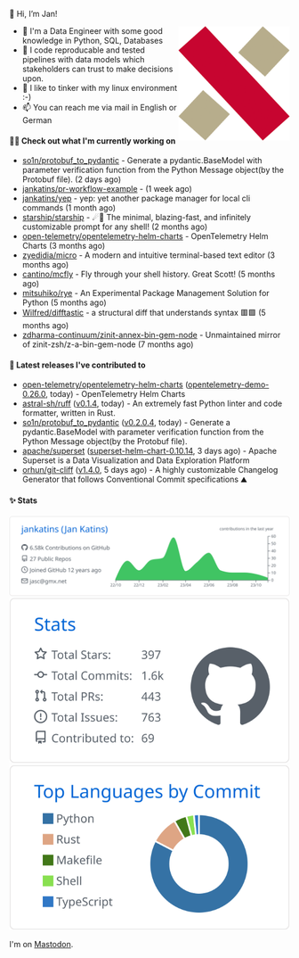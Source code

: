 👋 Hi, I’m Jan!

<img align="right" src="https://raw.githubusercontent.com/kreuzwerkerbot/kreuzwerkerbot/master/assets/xw.png" width="200">

- 🌱 I'm a Data Engineer with some good knowledge in Python, SQL, Databases
- 💪 I code reproducable and tested pipelines with data models which stakeholders can trust to make decisions upon.
- 💞️ I like to tinker with my linux environment :-)
- 📫 You can reach me via mail in English or German

#### 👩‍💻 Check out what I'm currently working on

- [so1n/protobuf_to_pydantic](https://github.com/so1n/protobuf_to_pydantic) - Generate a pydantic.BaseModel with parameter verification function from the Python Message object(by the Protobuf file). (2 days ago)
- [jankatins/pr-workflow-example](https://github.com/jankatins/pr-workflow-example) -  (1 week ago)
- [jankatins/yep](https://github.com/jankatins/yep) - yep: yet another package manager for local cli commands (1 month ago)
- [starship/starship](https://github.com/starship/starship) - ☄🌌️  The minimal, blazing-fast, and infinitely customizable prompt for any shell! (2 months ago)
- [open-telemetry/opentelemetry-helm-charts](https://github.com/open-telemetry/opentelemetry-helm-charts) - OpenTelemetry Helm Charts (3 months ago)
- [zyedidia/micro](https://github.com/zyedidia/micro) - A modern and intuitive terminal-based text editor (3 months ago)
- [cantino/mcfly](https://github.com/cantino/mcfly) - Fly through your shell history. Great Scott! (5 months ago)
- [mitsuhiko/rye](https://github.com/mitsuhiko/rye) - An Experimental Package Management Solution for Python (5 months ago)
- [Wilfred/difftastic](https://github.com/Wilfred/difftastic) - a structural diff that understands syntax 🟥🟩 (5 months ago)
- [zdharma-continuum/zinit-annex-bin-gem-node](https://github.com/zdharma-continuum/zinit-annex-bin-gem-node) - Unmaintained mirror of zinit-zsh/z-a-bin-gem-node (7 months ago)

#### 🔭 Latest releases I've contributed to

- [open-telemetry/opentelemetry-helm-charts](https://github.com/open-telemetry/opentelemetry-helm-charts) ([opentelemetry-demo-0.26.0](https://github.com/open-telemetry/opentelemetry-helm-charts/releases/tag/opentelemetry-demo-0.26.0), today) - OpenTelemetry Helm Charts
- [astral-sh/ruff](https://github.com/astral-sh/ruff) ([v0.1.4](https://github.com/astral-sh/ruff/releases/tag/v0.1.4), today) - An extremely fast Python linter and code formatter, written in Rust.
- [so1n/protobuf_to_pydantic](https://github.com/so1n/protobuf_to_pydantic) ([v0.2.0.4](https://github.com/so1n/protobuf_to_pydantic/releases/tag/v0.2.0.4), today) - Generate a pydantic.BaseModel with parameter verification function from the Python Message object(by the Protobuf file).
- [apache/superset](https://github.com/apache/superset) ([superset-helm-chart-0.10.14](https://github.com/apache/superset/releases/tag/superset-helm-chart-0.10.14), 3 days ago) - Apache Superset is a Data Visualization and Data Exploration Platform
- [orhun/git-cliff](https://github.com/orhun/git-cliff) ([v1.4.0](https://github.com/orhun/git-cliff/releases/tag/v1.4.0), 5 days ago) - A highly customizable Changelog Generator that follows Conventional Commit specifications ⛰️ 


#### ✨ Stats

  [![](https://raw.githubusercontent.com/jankatins/jankatins/master/profile-summary-card-output/github/0-profile-details.svg)](https://github.com/vn7n24fzkq/github-profile-summary-cards)
  [![](https://raw.githubusercontent.com/jankatins/jankatins/master/profile-summary-card-output/github/3-stats.svg)](https://github.com/vn7n24fzkq/github-profile-summary-cards)
  [![](https://raw.githubusercontent.com/jankatins/jankatins/master/profile-summary-card-output/github/2-most-commit-language.svg)](https://github.com/vn7n24fzkq/github-profile-summary-cards)

I'm on <a rel="me" href="https://fosstodon.org/@jankatins">Mastodon</a>.
